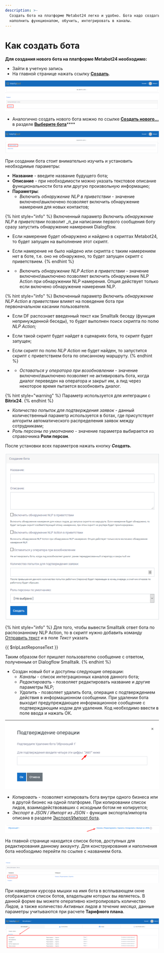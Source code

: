 ```yaml
---
description: >-
  Создать бота на платформе Metabot24 легко и удобно. Бота надо создать,
  наполнить функционалом, обучить, интегрировать в каналы.
---
```


# Как создать бота

**Для создания нового бота на платформе Metabot24 необходимо:**

* Зайти в учетную запись
* На главной странице нажать ссылку [**Создать**](https://app.metabot24.com/bot/create).

![](../.gitbook/assets/image%20%2861%29.png)

* Аналогично создать нового бота можно по ссылке [**Создать нового...**](https://app.metabot24.com/bot/create) в разделе [**Выберите бота**](https://app.metabot24.com/home)\*\*\*\*

![](../.gitbook/assets/image%20%28118%29.png)

При создании бота стоит внимательно изучить и установить необходимые параметры:

* **Название** - введите название будущего бота;
* **Описание** - при необходимости можно указать текстовое описание функциональности бота или другую произвольную информацию;
* **Параметры**: 
  * _Включить обнаружение NLP в приветствии_ - значение включено\выключено позволяет включить обнаружение намерения для новых контактов;

{% hint style="info" %}
Включенный параметр _Включить обнаружение NLP в приветствии_ позволит _п_ри написании первого сообщения боту сразу запустить обнаружение намерения Dialogflow. 

* Если намерение будет обнаружено и найдено в скриптах Metabot24, то будет запущен на выполнение этот скрипт.
* Если намерение не было найдено или скрипта с таким намерением нет в боте, т.е. оно не обнаружено, то будет запущен скрипт с приветствием.
{% endhint %}

* * _Включить обнаружение NLP Action в приветствии -_ значение включено\выключено позволяет включить обнаружение NLP Action при обнаружении NLP намерения. Опция действует только если включено обнаружение намерения NLP.

{% hint style="info" %}
Включенный параметр _Включить обнаружение NLP Action в приветствии_ влияет на поведение бота при первоначальном касании пользователя. 

* Если DF распознает введенный текст как Smalltalk беседу \(функция непринужденной беседы\), то будет выполнен поиск скрипта по полю _NLP Action;_
* Если такой скрипт будет найдет в сценариях бота, то скрипт будет запущен; 
* Если скрипт по полю _NLP Action_ не будет найден, то запустится скрипт с приветствием бота по описанному маршруту.
{% endhint %}

* * _Оставаться у оператора при возобновлении -_ значение включено\выключено позволяет не активировать бота, когда диалог переведен на оператора и закрыт им, а лид через некоторое время пытается возобновить диалог. 

{% hint style="warning" %}
Параметр используется для интеграции с **Bitrix24**.
{% endhint %}

* _Количество попыток для подтверждения заявок_ - данный количественный параметр используется в ботах, где присутствует алгоритм автоматического распределения заявок между сотрудниками;
* _Роль персоны по умолчанию_ - значение параметра выбирается из справочника **Роли персон**. 

После установки всех параметров нажать кнопку _**Создать.**_

![](../.gitbook/assets/izobrazhenie%20%28273%29.png)

{% hint style="info" %}
Для того, чтобы вывести Smalltalk ответ бота по распознанному NLP Action, то в скрипт нужно добавить команду [Отправить текст](https://metarex.gitbook.io/metabot24/komandy/otpravit-tekst) и в поле _Текст_  указать 

{{ $nlpLastReponseText }}

Таким образом бот пришлет пользователю сообщение с ответом, полученным от Dialogflow Smalltalk.
{% endhint %}

* Создан новый бот и доступны следующие операции: 
  * _Каналы -_ список интеграционных каналов данного бота; 
  * _Редактировать -_ позволяет редактировать название и другие параметры NLP;
  * _Удалить -_ позволяет удалить бота, операция с подтверждением действия в информационном сообщении. При удалении бота выходит предупреждающее информационное сообщение с подтверждающим кодом для удаления. Код необходимо ввести в поле ввода и нажать ОК.

![](../.gitbook/assets/izobrazhenie%20%2835%29.png)

* _Копировать_ - позволяет копировать бота внутри одного бизнеса или в другой бизнес на одной платформе. При копировании список лидов, взаимодействовавших с исходным ботом не копируется;
* _Экспорт в JSON / Импорт из JSON_ - функция экспорта/импорта описана в разделе [Экспорт/Импорт бота](https://metarex.gitbook.io/metabot24/nachat-rabotu-s-metabot24/eksport-import-bota).

![](../.gitbook/assets/izobrazhenie%20%28345%29.png)

На главной странице находится список ботов, доступных для редактирования данному аккаунту. Для конструирования и наполнения бота  необходимо перейти по ссылке с названием бота.

![](../.gitbook/assets/image%20%28153%29.png)

При наведении курсора мышки на имя бота в всплывающем окне отображается список ботов, владельцем которых вы являетесь. В данной форме вы можете оперативно контролировать количество _Лидов,_ а также количество _Активных лидов в течение месяца_, данные параметры учитываются при расчете **Тарифного плана**.

![](../.gitbook/assets/izobrazhenie%20%2871%29.png)

